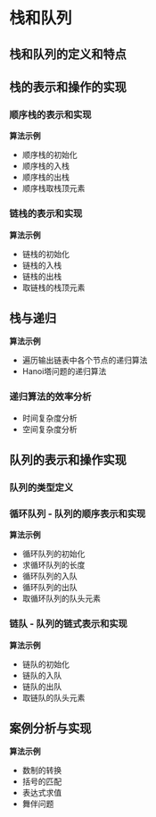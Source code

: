 # 栈和队列

## 栈和队列的定义和特点

## 栈的表示和操作的实现

### 顺序栈的表示和实现

**算法示例**

- 顺序栈的初始化
- 顺序栈的入栈
- 顺序栈的出栈
- 顺序栈取栈顶元素

### 链栈的表示和实现

**算法示例**

- 链栈的初始化
- 链栈的入栈
- 链栈的出栈
- 取链栈的栈顶元素

## 栈与递归

**算法示例**

- 遍历输出链表中各个节点的递归算法
- Hanoi塔问题的递归算法

### 递归算法的效率分析

- 时间复杂度分析
- 空间复杂度分析

## 队列的表示和操作实现

### 队列的类型定义

### 循环队列 - 队列的顺序表示和实现

**算法示例**

- 循环队列的初始化
- 求循环队列的长度
- 循环队列的入队
- 循环队列的出队
- 取循环队列的队头元素

### 链队 - 队列的链式表示和实现

**算法示例**

- 链队的初始化
- 链队的入队
- 链队的出队
- 取链队的队头元素

## 案例分析与实现

**算法示例**

- 数制的转换
- 括号的匹配
- 表达式求值
- 舞伴问题
